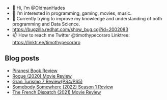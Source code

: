 - 👋 Hi, I’m @OldmanHades
- 👀 I’m interested in programming, gaming, movies, music.
- 🌱 Currently trying to improve my knowledge and understanding of both programming and Data Science.
- https://bugzilla.redhat.com/show_bug.cgi?id=2002083
- 📫 How to reach me Twitter @timothypecoraro
Linktree: https://linktr.ee/timothypecoraro

## Blog posts
<!-- BLOG-POST-LIST:START -->
- [Piranesi Book Review](https://medium.com/@timothypecoraro/piranesi-book-review-e05a4c6b5b40?source=rss-5097f5c9b801------2)
- [Rogue &lpar;2020&rpar; Movie Review](https://medium.com/@timothypecoraro/rogue-2020-movie-review-bacca8fc6e4e?source=rss-5097f5c9b801------2)
- [Gran Turismo 7 Review&lpar;PS4/PS5&rpar;](https://medium.com/@timothypecoraro/making-2-49-a-day-or-more-bb400ed4f0fc?source=rss-5097f5c9b801------2)
- [Somebody Somewhere &lpar;2022&rpar; Season 1 Review](https://medium.com/@timothypecoraro/somebody-somewhere-2022-season-1-review-b7dd5c79591d?source=rss-5097f5c9b801------2)
- [The French Dispatch &lpar;2021&rpar; Movie Review](https://medium.com/@timothypecoraro/the-french-dispatch-2021-movie-review-e2358d71b4db?source=rss-5097f5c9b801------2)
<!-- BLOG-POST-LIST:END -->
